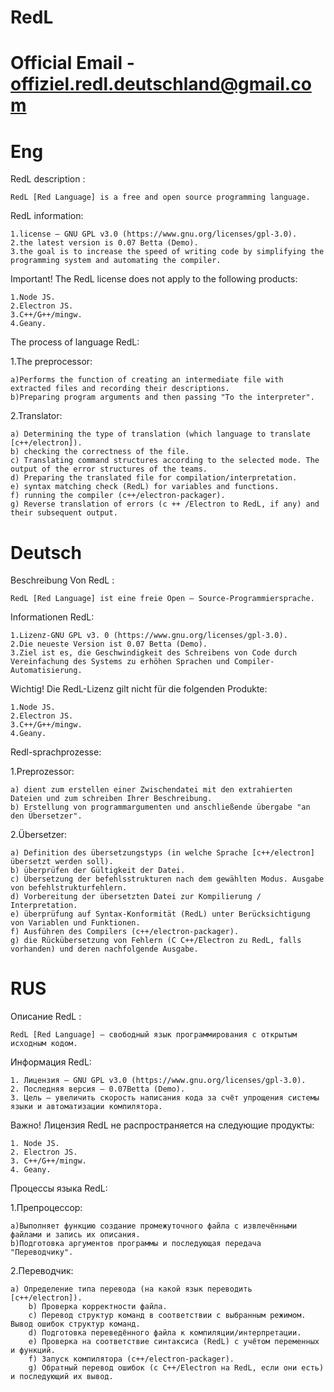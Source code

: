 # RedL


# Official Email - offiziel.redl.deutschland@gmail.com


# Eng


RedL description :
    
    RedL [Red Language] is a free and open source programming language.


RedL information:
    
    1.license – GNU GPL v3.0 (https://www.gnu.org/licenses/gpl-3.0). 
    2.the latest version is 0.07 Betta (Demo).
    3.the goal is to increase the speed of writing code by simplifying the programming system and automating the compiler.


Important! The RedL license does not apply to the following products:
    
    1.Node JS.
    2.Electron JS.
    3.C++/G++/mingw.
    4.Geany.

The process of language RedL:

1.The preprocessor:

    a)Performs the function of creating an intermediate file with extracted files and recording their descriptions. 
    b)Preparing program arguments and then passing "To the interpreter".

2.Translator:

    a) Determining the type of translation (which language to translate [c++/electron]).
    b) checking the correctness of the file.
    c) Translating command structures according to the selected mode. The output of the error structures of the teams.
    d) Preparing the translated file for compilation/interpretation.
    e) syntax matching check (RedL) for variables and functions.
    f) running the compiler (c++/electron-packager).
    g) Reverse translation of errors (c ++ /Electron to RedL, if any) and their subsequent output.






# Deutsch





Beschreibung Von RedL :

    RedL [Red Language] ist eine freie Open – Source-Programmiersprache.


Informationen RedL:

    1.Lizenz-GNU GPL v3. 0 (https://www.gnu.org/licenses/gpl-3.0).
    2.Die neueste Version ist 0.07 Betta (Demo).
    3.Ziel ist es, die Geschwindigkeit des Schreibens von Code durch Vereinfachung des Systems zu erhöhen Sprachen und Compiler-Automatisierung.


Wichtig! Die RedL-Lizenz gilt nicht für die folgenden Produkte:

    1.Node JS.
    2.Electron JS.
    3.C++/G++/mingw.
    4.Geany.

Redl-sprachprozesse:

1.Preprozessor:

    a) dient zum erstellen einer Zwischendatei mit den extrahierten Dateien und zum schreiben Ihrer Beschreibung. 
    b) Erstellung von programmargumenten und anschließende übergabe "an den Übersetzer".

2.Übersetzer:

    a) Definition des übersetzungstyps (in welche Sprache [c++/electron] übersetzt werden soll).
    b) überprüfen der Gültigkeit der Datei.
    c) Übersetzung der befehlsstrukturen nach dem gewählten Modus. Ausgabe von befehlstrukturfehlern.
    d) Vorbereitung der übersetzten Datei zur Kompilierung / Interpretation.
    e) überprüfung auf Syntax-Konformität (RedL) unter Berücksichtigung von Variablen und Funktionen.
    f) Ausführen des Compilers (c++/electron-packager).
    g) die Rückübersetzung von Fehlern (C C++/Electron zu RedL, falls vorhanden) und deren nachfolgende Ausgabe.




# RUS




Описание RedL :

    RedL [Red Language] – свободный язык программирования с открытым исходным кодом.


Информация RedL:
    
    1. Лицензия – GNU GPL v3.0 (https://www.gnu.org/licenses/gpl-3.0).
    2. Последняя версия — 0.07Betta (Demo).
    3. Цель — увеличить скорость написания кода за счёт упрощения системы языки и автоматизации компилятора.


Важно! Лицензия RedL не распространяется на следующие продукты:
    
    1. Node JS.
    2. Electron JS.
    3. C++/G++/mingw.
    4. Geany.

Процессы языка RedL:

  1.Препроцессор:
  
    a)Выполняет функцию создание промежуточного файла с извлечёнными файлами и запись их описания.         
    b)Подготовка аргументов программы и последующая передача  "Переводчику".
    
2.Переводчик:

    a) Определение типа перевода (на какой язык переводить [c++/electron]).
		b) Проверка корректности файла.
		c) Перевод структур команд в соответствии с выбранным режимом. Вывод ошибок структур команд.
		d) Подготовка переведённого файла к компиляции/интерпретации.
		e) Проверка на соответствие синтаксиса (RedL) с учётом переменных и функций. 
		f) Запуск компилятора (c++/electron-packager).
		g) Обратный перевод ошибок (c С++/Electron на RedL, если они есть) и последующий их вывод.
